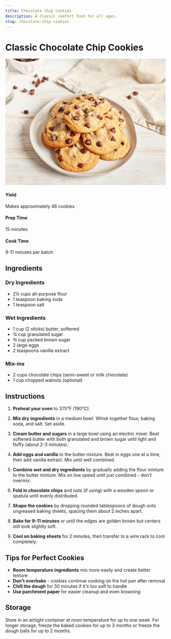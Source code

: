 ```yaml
---
title: Chocolate Chip Cookies
description: A classic comfort food for all ages.
slug: chocolate-chip-cookies
---
```


# Classic Chocolate Chip Cookies

![Chocolate Chip Cookies](../assets/choc-cookies.jpg)

#### Yield
Makes approximately 48 cookies

#### Prep Time
15 minutes

#### Cook Time
9-11 minutes per batch

## Ingredients

### Dry Ingredients
- 2¼ cups all-purpose flour
- 1 teaspoon baking soda
- 1 teaspoon salt

### Wet Ingredients
- 1 cup (2 sticks) butter, softened
- ¾ cup granulated sugar
- ¾ cup packed brown sugar
- 2 large eggs
- 2 teaspoons vanilla extract

### Mix-ins
- 2 cups chocolate chips (semi-sweet or milk chocolate)
- 1 cup chopped walnuts (optional)

## Instructions

1. **Preheat your oven** to 375°F (190°C).

2. **Mix dry ingredients** in a medium bowl. Whisk together flour, baking soda, and salt. Set aside.

3. **Cream butter and sugars** in a large bowl using an electric mixer. Beat softened butter with both granulated and brown sugar until light and fluffy (about 2-3 minutes).

4. **Add eggs and vanilla** to the butter mixture. Beat in eggs one at a time, then add vanilla extract. Mix until well combined.

5. **Combine wet and dry ingredients** by gradually adding the flour mixture to the butter mixture. Mix on low speed until just combined - don't overmix.

6. **Fold in chocolate chips** and nuts (if using) with a wooden spoon or spatula until evenly distributed.

7. **Shape the cookies** by dropping rounded tablespoons of dough onto ungreased baking sheets, spacing them about 2 inches apart.

8. **Bake for 9-11 minutes** or until the edges are golden brown but centers still look slightly soft.

9. **Cool on baking sheets** for 2 minutes, then transfer to a wire rack to cool completely.

## Tips for Perfect Cookies

- **Room temperature ingredients** mix more easily and create better texture
- **Don't overbake** - cookies continue cooking on the hot pan after removal
- **Chill the dough** for 30 minutes if it's too soft to handle
- **Use parchment paper** for easier cleanup and even browning

## Storage

Store in an airtight container at room temperature for up to one week. For longer storage, freeze the baked cookies for up to 3 months or freeze the dough balls for up to 2 months.
